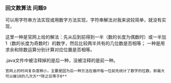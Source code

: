 ### 回文数算法 问题9
  

  可以用字符串方法实现或用数字方法实现，字符串解法对我来说较简单，就没有实现，  
    
  这里一种是官网上给的解法：先从后到前得到一半（数的长度为偶数时）或一半加1（数的长度为奇数时）的数字，然后比较两半共有的几位数是否相等；  一种是用求余和除数运算分别计算对应位置是否相等。  

  .java文件中被注释掉的是后一种，没被注释的是前一种。  
  
    官网上的时间复杂度稍小，主要是因为后一种方法在循环每一位前先统计了数字的位数，即最大可以被10的几次方**除之后等于0**
